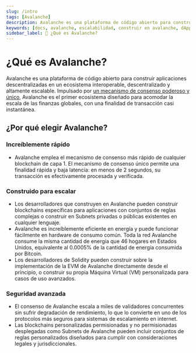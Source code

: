 ```yaml
---
slug: /intro
tags: [Avalanche]
description: Avalanche es una plataforma de código abierto para construir dApps en un ecosistema interoperable, descentralizado y altamente escalable.
keywords: [docs, avalanche, escalabilidad, construir en avalanche, dApps]
sidebar_label: 🔺 ¿Qué es Avalanche?
---
```


# ¿Qué es Avalanche?

Avalanche es una plataforma de código abierto para construir aplicaciones descentralizadas en un ecosistema interoperable, descentralizado y altamente escalable. Impulsado por [un mecanismo de consenso poderoso y único](/learn/avalanche/avalanche-consensus.md), Avalanche es el primer ecosistema diseñado para acomodar la escala de las finanzas globales, con una finalidad de transacción casi instantánea.

## ¿Por qué elegir Avalanche?

### Increíblemente rápido

- Avalanche emplea el mecanismo de consenso más rápido de cualquier blockchain de capa 1. El mecanismo de consenso único permite una finalidad rápida y baja latencia: en menos de 2 segundos, su transacción es efectivamente procesada y verificada.

### Construido para escalar

- Los desarrolladores que construyen en Avalanche pueden construir blockchains específicas para aplicaciones con conjuntos de reglas complejas o construir en Subnets privadas o públicas existentes en cualquier lenguaje.
- Avalanche es increíblemente eficiente en energía y puede funcionar fácilmente en hardware de consumo común. Toda la red Avalanche consume la misma cantidad de energía que 46 hogares en Estados Unidos, equivalente al 0.0005% de la cantidad de energía consumida por Bitcoin.
- Los desarrolladores de Solidity pueden construir sobre la implementación de la EVM de Avalanche directamente desde el principio, o construir su propia Máquina Virtual (VM) personalizada para casos de uso avanzados.

### Seguridad avanzada

- El consenso de Avalanche escala a miles de validadores concurrentes sin sufrir degradación de rendimiento, lo que lo convierte en uno de los protocolos más seguros para sistemas de escalamiento en internet.
- Las blockchains personalizadas permisionadas y no permisionadas desplegadas como Subnets de Avalanche pueden incluir conjuntos de reglas personalizados diseñados para cumplir con consideraciones legales y jurisdiccionales.